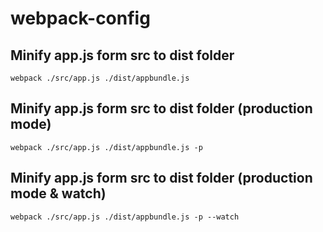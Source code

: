 # webpack-config

## Minify app.js form src to dist folder

````
webpack ./src/app.js ./dist/appbundle.js 
````

## Minify app.js form src to dist folder (production mode)

````
webpack ./src/app.js ./dist/appbundle.js -p 
````

## Minify app.js form src to dist folder (production mode & watch)

````
webpack ./src/app.js ./dist/appbundle.js -p --watch
````